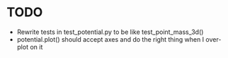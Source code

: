 TODO
====
 * Rewrite tests in test_potential.py to be like test_point_mass_3d()
 * potential.plot() should accept axes and do the right thing when I over-plot on it